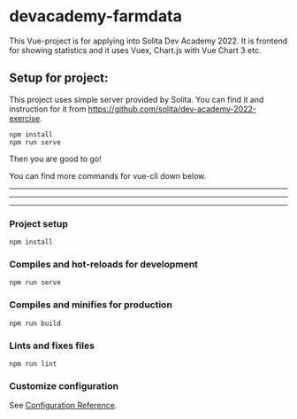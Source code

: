 # devacademy-farmdata

This Vue-project is for applying into Solita Dev Academy 2022. It is frontend for showing statistics and it uses Vuex, Chart.js with Vue Chart 3 etc.

## Setup for project:
This project uses simple server provided by Solita. You can find it and instruction for it from https://github.com/solita/dev-academy-2022-exercise.
```
npm install
npm run serve
```
Then you are good to go!

You can find more commands for vue-cli down below.

---
---
---
### Project setup
```
npm install
```

### Compiles and hot-reloads for development
```
npm run serve
```

### Compiles and minifies for production
```
npm run build
```

### Lints and fixes files
```
npm run lint
```

### Customize configuration
See [Configuration Reference](https://cli.vuejs.org/config/).
